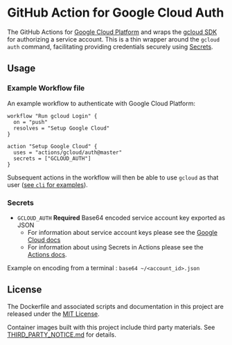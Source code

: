 # GitHub Action for Google Cloud Auth

The GitHub Actions for [Google Cloud Platform](https://cloud.google.com/) and wraps the [gcloud SDK](https://cloud.google.com/sdk/) for authorizing a service account. This is a thin wrapper around the `gcloud auth` command, facilitating providing credentials securely using [Secrets](https://developer.github.com/actions/creating-workflows/storing-secrets/).

## Usage

### Example Workflow file

An example workflow to authenticate with Google Cloud Platform:

```
workflow "Run gcloud Login" {
  on = "push"
  resolves = "Setup Google Cloud"
}

action "Setup Google Cloud" {
  uses = "actions/gcloud/auth@master"
  secrets = ["GCLOUD_AUTH"]
}
```

Subsequent actions in the workflow will then be able to use `gcloud` as that user ([see `cli` for examples](/cli)).

### Secrets

* `GCLOUD_AUTH` **Required** Base64 encoded service account key exported as JSON
   - For information about service account keys please see the [Google Cloud docs](https://cloud.google.com/sdk/docs/authorizing)
   - For information about using Secrets in Actions please see the [Actions docs](https://developer.github.com/actions/creating-workflows/storing-secrets/).

Example on encoding from a terminal : `base64 ~/<account_id>.json`

## License

The Dockerfile and associated scripts and documentation in this project are released under the [MIT License](LICENSE).

Container images built with this project include third party materials. See [THIRD_PARTY_NOTICE.md](THIRD_PARTY_NOTICE.md) for details.
